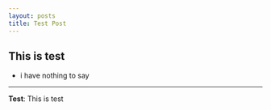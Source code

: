 ```yaml
---
layout: posts
title: Test Post
---
```


## This is test 

- i have nothing to say


---
**Test**: This is test
